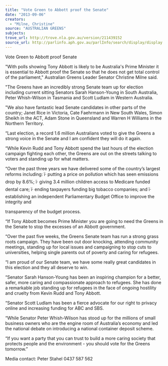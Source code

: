 ```yaml
---
title: "Vote Green to Abbott proof the Senate"
date: "2013-09-06"
creators:
  - "Milne, Christine"
source: "AUSTRALIAN GREENS"
subjects:
trove_url: http://trove.nla.gov.au/version/211439152
source_url: http://parlinfo.aph.gov.au/parlInfo/search/display/display.w3p;query=Id%3A%22media/pressrel/2715642%22
---
```


 Vote Green to Abbott proof Senate 

 

 "With polls showing Tony Abbott is likely to be Australia's Prime Minister it is essential to Abbott  proof the Senate so that he does not get total control of the parliament," Australian Greens Leader  Senator Christine Milne said.    

 "The Greens have an incredibly strong Senate team up for election including current sitting Senators  Sarah Hanson-Young in South Australia, Peter Whish-Wilson in Tasmania and Scott Ludlam in  Western Australia.    

 "We also have fantastic lead Senate candidates in other parts of the country; Janet Rice in Victoria,  Cate Faehrmann in New South Wales, Simon Sheikh in the ACT, Adam Stone in Queensland and  Warren H Williams in the Northern Territory.    

 “Last election, a record 1.6 million Australians voted to give the Greens a strong voice in the Senate  and I am confident they will do it again.    

 “While Kevin Rudd and Tony Abbott spend the last hours of the election campaign fighting each  other, the Greens are out on the streets talking to voters and standing up for what matters.    

 “Over the past three years we have delivered some of the country’s largest reforms including:  ï· putting a price on pollution which has seen emissions drop by 8.6%;  ï· giving 3.4 million children access to Medicare funded dental care;  ï· ending taxpayers funding big tobacco companies; and  ï· establishing an independent Parliamentary Budget Office to improve the integrity and 

 transparency of the budget process.     

 “If Tony Abbott becomes Prime Minister you are going to need the Greens in the Senate to stop the  excesses of an Abbott government.     

 “Over the past five weeks, the Greens Senate team has run a strong grass roots campaign. They have  been out door knocking, attending community meetings, standing up for local issues and  campaigning to stop cuts to universities, helping single parents out of poverty and caring for  refugees.   

 “I am proud of our Senate team, we have some really great candidates in this election and they all  deserve to win.    

 “Senator Sarah Hanson-Young has been an inspiring champion for a better, safer, more caring and  compassionate approach to refugees. She has done a remarkable job standing up for refugees in the  face of ongoing hostility and cruelty from Kevin Rudd and Tony Abbott.    

 “Senator Scott Ludlam has been a fierce advocate for our right to privacy online and increasing  funding for ABC and SBS.     

 “While Senator Peter Whish-Wilson has stood up for the millions of small business owners who are  the engine room of Australia’s economy and led the national debate on introducing a national  container deposit scheme.     

 “If you want a party that you can trust to build a more caring society that protects people and the  environment - you should vote for the Greens tomorrow.”    

 Media contact: Peter Stahel 0437 587 562    

